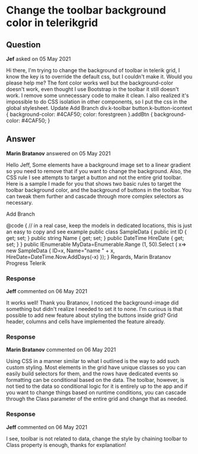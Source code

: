 # Change the toolbar background color in telerikgrid

## Question

**Jef** asked on 05 May 2021

Hi there, I'm trying to change the background of toolbar in telerik grid, I know the key is to override the default css, but I couldn't make it. Would you please help me? The font color works well but the background-color doesn't work, even thought I use Bootstrap in the toolbar it still doesn't work. I remove some unnecessary code to make it clean. I also realized it's impossible to do CSS isolation in other components, so I put the css in the global stylesheet. <TelerikGrid Data="GridDataViewModel" Class="addBtn"> <GridColumns> <GridColumn Field="@nameof(ViewModel.Editor)" Editable="false"> </GridColumn> <GridColumn Field="@nameof(ViewModel.EditTime)" Editable="false"> </GridColumn> <GridCommandColumn Width="190px"> <GridCommandButton Command="Save" Icon="save" ShowInEdit="true"> Update </GridCommandButton> </GridCommandColumn> </GridColumns> <GridToolBar> <GridCommandButton Command="Add" Icon="add" Class="addBtn"> Add Branch </GridCommandButton> </GridToolBar> </TelerikGrid> div.k-toolbar button.k-button-icontext { background-color: #4CAF50; color: forestgreen
}.addBtn { background-color: #4CAF50;
}

## Answer

**Marin Bratanov** answered on 05 May 2021

Hello Jeff, Some elements have a background image set to a linear gradient so you need to remove that if you want to change the background. Also, the CSS rule I see attempts to target a button and not the entire grid toolbar. Here is a sample I made for you that shows two basic rules to target the toolbar background color, and the background of buttons in the toolbar. You can tweak them further and cascade through more complex selectors as necessary. <style> /*backbround for the toolbar*/.k-grid.k-toolbar { background-color: red;
} /*background for the buttons in the toolbar*/.k-grid.k-toolbar.k-button { background-color: yellow; background-image: none;
}
</style>

<TelerikGrid Data=@MyData Pageable="true" PageSize="15">
<GridToolBar>
<GridCommandButton Command="Add" Icon="add" Class="addBtn">Add Branch</GridCommandButton>
</GridToolBar>
<GridColumns>
<GridColumn Field=@nameof(SampleData.Name) Title="Employee Name" />
<GridColumn Field=@nameof(SampleData.HireDate) Title="Hire Date" />
</GridColumns>
</TelerikGrid>

@code {
// in a real case, keep the models in dedicated locations, this is just an easy to copy and see example public class SampleData {
public int ID { get; set; } public string Name { get; set; } public DateTime HireDate { get; set; }
} public IEnumerable <SampleData> MyData=Enumerable.Range (1, 50).Select ( x=> new SampleData {
ID=x,
Name="name " + x,
HireDate=DateTime.Now.AddDays(-x)
});
} Regards, Marin Bratanov Progress Telerik

### Response

**Jeff** commented on 06 May 2021

It works well! Thank you Bratanov, I noticed the background-image did something but didn't realize I needed to set it to none. I'm curious is that possible to add new feature about styling the buttons inside grid? Grid header, columns and cells have implemented the feature already.

### Response

**Marin Bratanov** commented on 06 May 2021

Using CSS in a manner similar to what I outlined is the way to add such custom styling. Most elements in the grid have unique classes so you can easily build selectors for them, and the rows have dedicated events so formatting can be conditional based on the data. The toolbar, however, is not tied to the data so conditional logic for it is entirely up to the app and if you want to change things based on runtime conditions, you can cascade through the Class parameter of the entire grid and change that as needed.

### Response

**Jeff** commented on 06 May 2021

I see, toolbar is not related to data, change the style by chaining toolbar to Class property is enough, thanks for explanation!
